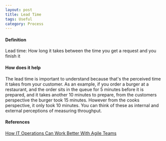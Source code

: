 ```yaml
---
layout: post
title: Lead Time
tags: Useful
category: Process
---
```

#### Definition ####

Lead time:  How long it takes between the time you get a request and you finish it

#### How does it help ####

The lead time is important to understand because that's the perceived time it takes from your customer.  As an example, if you order a burger at a restaurant, and the order sits in the queue for 5 minutes before it is prepared, and it takes another 10 minutes to prepare, from the customers perspective the burger took 15 minutes.  However from the cooks perspective, it only took 10 minutes.  You can think of these as internal and external perceptions of measuring throughput.

#### References ####

[How IT Operations Can Work Better With Agile Teams](http://www.payton-consulting.com/operations-can-work-agile-teams/)
